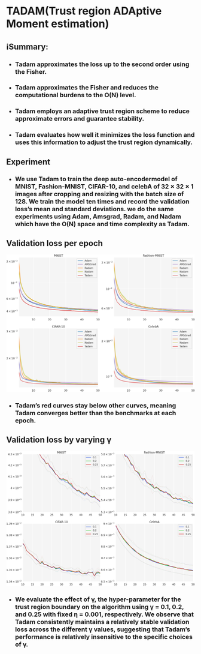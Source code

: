 # TADAM(Trust region ADAptive Moment estimation)


## ℹ️Summary:

- ### Tadam approximates the loss up to the second order using the Fisher.

- ### Tadam approximates the Fisher and reduces the computational burdens to the O(N) level.

- ### Tadam employs an adaptive trust region scheme to reduce approximate errors and guarantee stability. 

- ### Tadam evaluates how well it minimizes the loss function and uses this information to adjust the trust region dynamically.

## Experiment

- ### We use Tadam to train the deep auto-encodermodel of MNIST, Fashion-MNIST, CIFAR-10, and celebA of 32 × 32 × 1 images after cropping and resizing with the batch size of 128. We train the model ten times and record the validation loss’s mean and standard deviations. we do the same experiments using Adam, Amsgrad, Radam, and Nadam which have the O(N) space and time complexity as Tadam.

## Validation loss per epoch

![L2 loss per epoch](/images/loss_mse_step.png)

- ### Tadam’s red curves stay below other curves, meaning Tadam converges better than the benchmarks at each epoch.

## Validation loss by varying γ 

![L2 loss per epoch](/images/loss_mse_gamma_up.png)

- ### We evaluate the effect of γ, the hyper-parameter for the trust region boundary on the algorithm using γ = 0.1, 0.2, and 0.25 with fixed η = 0.001, respectively. We observe that Tadam consistently maintains a relatively stable validation loss across the different γ values, suggesting that Tadam’s performance is relatively insensitive to the specific choices of γ.
